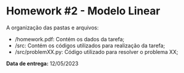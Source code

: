 # Homework \#2 - Modelo Linear

A organização das pastas e arquivos:
- /homework.pdf: Contém os dados da tarefa;
- /src: Contém os códigos utilizados para realização da tarefa;
- /src/problemXX.py: Código utilizado para resolver o problema XX;

**Data de entrega:** 12/05/2023